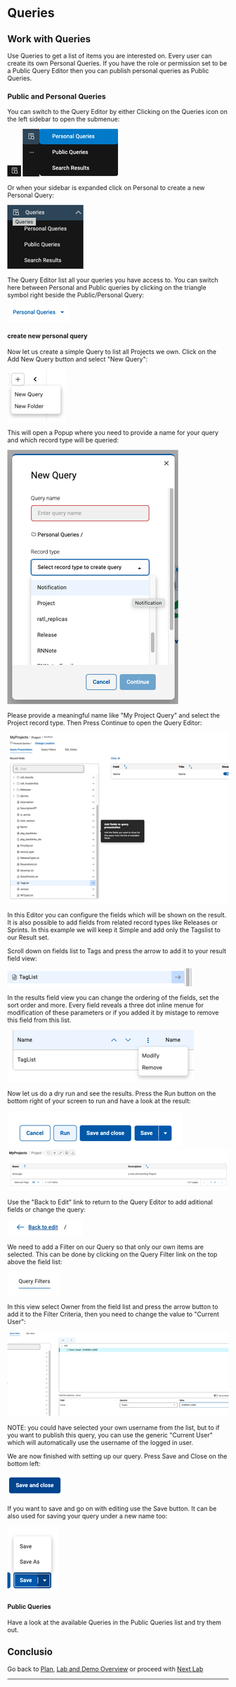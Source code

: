 # Queries

## Work with Queries

Use Queries to get a list of items you are interested on. Every user can create its own Personal Queries. If you have the role or permission set to be a Public Query Editor then you can publish personal queries as Public Queries.

### Public and Personal Queries

You can switch to the Query Editor by either Clicking on the Queries icon on the left sidebar to open the submenue:

![Queries Icon][QueriesIcon]
![Queries Menue List][QueriesMenue]

Or when your sidebar is expanded click on Personal to create a new Personal Query:

![Queries Menue Expanded][QueriesMenueExpanded]

The Query Editor list all your queries you have access to. You can switch here between Personal and Public queries by clicking on the triangle symbol right beside the Public/Personal Query:

![Switch between Personal and Public Queries][QueryEditorSwitchTypes]

#### create new personal query

Now let us create a simple Query to list all Projects we own. Click on the Add New Query button and select "New Query":

![Add New Query Expanded][QueryAddNewExpanded]

This will open a Popup where you need to provide a name for your query and which record type will be queried:

![New Query][QueryNewDialog]

Please provide a meaningful name like "My Project Query" and select the Project record type. Then Press Continue to open the Query Editor:

![Query Editor][QueryEditor]

In this Editor you can configure the fields which will be shown on the result. It is also possible to add fields from related record types like Releases or Sprints. In this example we will keep it Simple and add only the Tagslist to our Result set.

Scroll down on fields list to Tags and press the arrow to add it to your result field view:

![Add Field to Result list][QueryEditorAddField]

In the results field view you can change the ordering of the fields, set the sort order and more. Every field reveals a three dot inline menue for modification of these parameters or if you added it by mistage to remove this field from this list.

![Three Dots of a field][QueryEditorField3Dots]

Now let us do a dry run and see the results. Press the Run button on the bottom right of your screen to run and have a look at the result:

![Run the Query][QueryRun]
![Query Result][QueryResult]

Use the "Back to Edit" link to return to the Query Editor to add aditional fields or change the query:

![Back to Edit][QueryRunBackToEditLink]

We need to add a Filter on our Query so that only our own items are selected. This can be done by clicking on the Query Filter link on the top above the field list:

![Query Filter][QueryEditFilters]

In this view select Owner from the field list and press the arrow button to add it to the Filter Criteria, then you need to change the value to "Current User":

![Set Filter to use Current User][QueryEditFilterCurrentUser]

NOTE: you could have selected your own username from the list, but to if you want to publish this query, you can use the generic "Current User" which will automatically use the username of the logged in user.

We are now finished with setting up our query. Press Save and Close on the bottom left:

![Query Save and Close][ButtonSaveClose]

If you want to save and go on with editing use the Save button. It can be also used for saving your query under a new name too:

![Query Save Menue][ButtonSaveExpanded]

#### Public Queries

Have a look at the available Queries in the Public Queries list and try them out.

## Conclusio

Go back to [Plan][GoBackToParentIndex], [Lab and Demo Overview][GoBackToDemoOverview] or proceed with [Next Lab][NextLab]

---

[GoBackToDemoOverview]: ../index.md
[GoBackToParentIndex]: ../index.md#work-with-queries
[NextLab]: ../index.md#integrations
[QueriesIcon]: media/Plan_Queries_Icon.png
[QueriesMenue]: media/Plan_Queries_MenueList.png
[QueriesMenueExpanded]: media/Plan_Queries_Menu_expanded.png
[QueryEditorSwitchTypes]: media/Plan_QueryEditor_SwitchTypes.png
[QueryAddNewExpanded]: media/Plan_PersonalQueriesAddNewExpanded.png
[QueryNewDialog]: media/Plan_NewQuery.png
[QueryEditor]: media/Plan_QueryEditor.png
[QueryEditorAddField]: media/Plan_QueryEditor_AddField.png
[QueryEditorField3Dots]: media/Plan_QueryEditor_FieldThreeDots.png
[QueryRun]: media/Plan_QueryRun.png
[QueryResult]: media/Plan_QueryResult.png
[QueryRunBackToEditLink]: media/Plan_QueryEditor_runBackToEdit.png
[QueryEditFilters]: media/Plan_Queries_Filter.png
[QueryEditFilterCurrentUser]: media/Plan_Queries_Filter_CurrentUser.png
[ButtonSaveClose]: media/Plan_QuerySaveClose.png
[ButtonSaveExpanded]: media/Plan_QuerySaveExpanded.png
